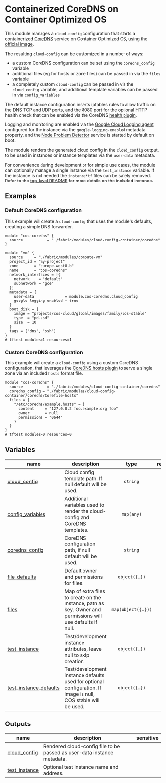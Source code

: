 # Containerized CoreDNS on Container Optimized OS

This module manages a `cloud-config` configuration that starts a containerized [CoreDNS](https://coredns.io/) service on Container Optimized OS, using the [official image](https://hub.docker.com/r/coredns/coredns/).

The resulting `cloud-config` can be customized in a number of ways:

- a custom CoreDNS configuration can be set using the `coredns_config` variable
- additional files (eg for hosts or zone files) can be passed in via the `files` variable
- a completely custom `cloud-config` can be passed in via the `cloud_config` variable, and additional template variables can be passed in via `config_variables`

The default instance configuration inserts iptables rules to allow traffic on the DNS TCP and UDP ports, and the 8080 port for the optional HTTP health check that can be enabled via the CoreDNS [health plugin](https://coredns.io/plugins/health/).

Logging and monitoring are enabled via the [Google Cloud Logging agent](https://cloud.google.com/container-optimized-os/docs/how-to/logging) configured for the instance via the `google-logging-enabled` metadata property, and the [Node Problem Detector](https://cloud.google.com/container-optimized-os/docs/how-to/monitoring) service is started by default on boot.

The module renders the generated cloud config in the `cloud_config` output, to be used in instances or instance templates via the `user-data` metadata.

For convenience during development or for simple use cases, the module can optionally manage a single instance via the `test_instance` variable. If the instance is not needed the `instance*tf` files can be safely removed. Refer to the [top-level README](../README.md) for more details on the included instance.

## Examples

### Default CoreDNS configuration

This example will create a `cloud-config` that uses the module's defaults, creating a simple DNS forwarder.

```hcl
module "cos-coredns" {
  source           = "./fabric/modules/cloud-config-container/coredns"
}

module "vm" {
  source     = "./fabric/modules/compute-vm"
  project_id = "my-project"
  zone       = "europe-west8-b"
  name       = "cos-coredns"
  network_interfaces = [{
    network    = "default"
    subnetwork = "gce"
  }]
  metadata = {
    user-data              = module.cos-coredns.cloud_config
    google-logging-enabled = true
  }
  boot_disk = {
    image = "projects/cos-cloud/global/images/family/cos-stable"
    type  = "pd-ssd"
    size  = 10
  }
  tags = ["dns", "ssh"]
}
# tftest modules=1 resources=1
```

### Custom CoreDNS configuration

This example will create a `cloud-config` using a custom CoreDNS configuration, that leverages the [CoreDNS hosts plugin]() to serve a single zone via an included `hosts` format file.

```hcl
module "cos-coredns" {
  source           = "./fabric/modules/cloud-config-container/coredns"
  coredns_config = "./fabric/modules/cloud-config-container/coredns/Corefile-hosts"
  files = {
    "/etc/coredns/example.hosts" = {
      content     = "127.0.0.2 foo.example.org foo"
      owner       = null
      permissions = "0644"
    }
  }  
}
# tftest modules=0 resources=0
```

<!-- BEGIN TFDOC -->

## Variables

| name | description | type | required | default |
|---|---|:---:|:---:|:---:|
| [cloud_config](variables.tf#L17) | Cloud config template path. If null default will be used. | <code>string</code> |  | <code>null</code> |
| [config_variables](variables.tf#L23) | Additional variables used to render the cloud-config and CoreDNS templates. | <code>map&#40;any&#41;</code> |  | <code>&#123;&#125;</code> |
| [coredns_config](variables.tf#L29) | CoreDNS configuration path, if null default will be used. | <code>string</code> |  | <code>null</code> |
| [file_defaults](variables.tf#L35) | Default owner and permissions for files. | <code title="object&#40;&#123;&#10;  owner       &#61; string&#10;  permissions &#61; string&#10;&#125;&#41;">object&#40;&#123;&#8230;&#125;&#41;</code> |  | <code title="&#123;&#10;  owner       &#61; &#34;root&#34;&#10;  permissions &#61; &#34;0644&#34;&#10;&#125;">&#123;&#8230;&#125;</code> |
| [files](variables.tf#L47) | Map of extra files to create on the instance, path as key. Owner and permissions will use defaults if null. | <code title="map&#40;object&#40;&#123;&#10;  content     &#61; string&#10;  owner       &#61; string&#10;  permissions &#61; string&#10;&#125;&#41;&#41;">map&#40;object&#40;&#123;&#8230;&#125;&#41;&#41;</code> |  | <code>&#123;&#125;</code> |
| [test_instance](variables-instance.tf#L17) | Test/development instance attributes, leave null to skip creation. | <code title="object&#40;&#123;&#10;  project_id &#61; string&#10;  zone       &#61; string&#10;  name       &#61; string&#10;  type       &#61; string&#10;  network    &#61; string&#10;  subnetwork &#61; string&#10;&#125;&#41;">object&#40;&#123;&#8230;&#125;&#41;</code> |  | <code>null</code> |
| [test_instance_defaults](variables-instance.tf#L30) | Test/development instance defaults used for optional configuration. If image is null, COS stable will be used. | <code title="object&#40;&#123;&#10;  disks &#61; map&#40;object&#40;&#123;&#10;    read_only &#61; bool&#10;    size      &#61; number&#10;  &#125;&#41;&#41;&#10;  image                 &#61; string&#10;  metadata              &#61; map&#40;string&#41;&#10;  nat                   &#61; bool&#10;  service_account_roles &#61; list&#40;string&#41;&#10;  tags                  &#61; list&#40;string&#41;&#10;&#125;&#41;">object&#40;&#123;&#8230;&#125;&#41;</code> |  | <code title="&#123;&#10;  disks    &#61; &#123;&#125;&#10;  image    &#61; null&#10;  metadata &#61; &#123;&#125;&#10;  nat      &#61; false&#10;  service_account_roles &#61; &#91;&#10;    &#34;roles&#47;logging.logWriter&#34;,&#10;    &#34;roles&#47;monitoring.metricWriter&#34;&#10;  &#93;&#10;  tags &#61; &#91;&#34;ssh&#34;&#93;&#10;&#125;">&#123;&#8230;&#125;</code> |

## Outputs

| name | description | sensitive |
|---|---|:---:|
| [cloud_config](outputs.tf#L17) | Rendered cloud-config file to be passed as user-data instance metadata. |  |
| [test_instance](outputs-instance.tf#L17) | Optional test instance name and address. |  |

<!-- END TFDOC -->
